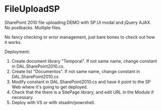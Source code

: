 FileUploadSP
============

SharePoint 2010 file uploading DEMO with SP.UI modal and jQuery AJAX. No postbacks. Multiple files.

No fancy checking or error management, just bare bones to check out how it works.

Deployment:

1. Create document library "Temporal". If not same name, change constant in DAL.SharePoint2010.cs.
2. Create list "Documentos". If not same name, change constant in DAL.SharePoint2010.cs
3. Modify constant in DAL.SharePoint2010.cs and have it point to the SP Web where it's going to get deployed.
4. Check that the there is a SitePage library, and edit URL in the Module if necessary.
5. Deploy with VS or with stsadm/powrshell.
